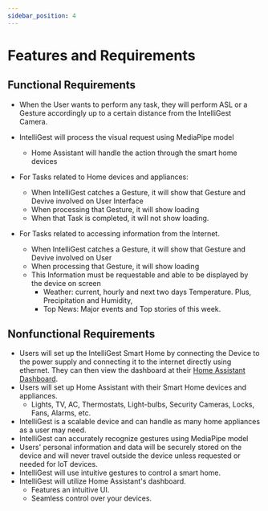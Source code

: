 ```yaml
---
sidebar_position: 4
---
```


# Features and Requirements

## Functional Requirements

- When the User wants to perform any task, they will perform ASL or a Gesture accordingly up to a certain distance from the IntelliGest Camera.
- IntelliGest will process the visual request using MediaPipe model 
  - Home Assistant will handle the action through the smart home devices
- For Tasks related to Home devices and appliances:
  - When IntelliGest catches a Gesture, it will show that Gesture and Devive involved on User Interface
  - When processing that Gesture, it will show loading
  - When that Task is completed, it will not show loading.

- For Tasks related to accessing information from the Internet. 
  - When IntelliGest catches a Gesture, it will show that Gesture and Devive involved on User
  - When processing that Gesture, it will show loading
  - This Information must be requestable and able to be displayed by the device on screen
      - Weather: current, hourly and next two days Temperature. Plus, Precipitation and Humidity,
      - Top News: Major events and Top stories of this week.


## Nonfunctional Requirements
- Users will set up the IntelliGest Smart Home by connecting the Device to the power supply and connecting it to the internet directly using ethernet. They can then view the dashboard at their [Home Assistant Dashboard](http://homeassistant.local:8123/).
- Users will set up Home Assistant with their Smart Home devices and appliances.
  - Lights, TV, AC, Thermostats, Light-bulbs, Security Cameras, Locks, Fans, Alarms, etc.
- IntelliGest is a scalable device and can handle as many home appliances as a user may need.
- IntelliGest can accurately recognize gestures using MediaPipe model
- Users' personal information and data will be securely stored on the device and will never travel outside the device unless requested or needed for IoT devices.
- IntelliGest will use intuitive gestures to control a smart home.
- IntelliGest will utilize Home Assistant's dashboard.
  - Features an intuitive UI.
  - Seamless control over your devices.


